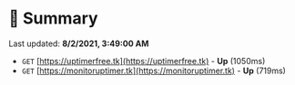 # 📖 Summary
Last updated: **8/2/2021, 3:49:00 AM**

- `GET` [https://uptimerfree.tk](https://uptimerfree.tk) - **Up** (1050ms)
- `GET` [https://monitoruptimer.tk](https://monitoruptimer.tk) - **Up** (719ms)
